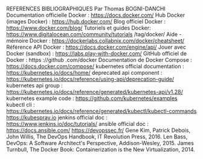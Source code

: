REFERENCES BIBLIOGRAPHIQUES
Par Thomas BOGNI-DANCHI
Documentation officielle Docker : https://docs.docker.com/
Hub Docker (images Docker) : https://hub.docker.com/
Blog officiel Docker : https://www.docker.com/blog/
Tutoriels et guides Docker: https://www.digitalocean.com/community/tutorials /tag/docker/
Aide - mémoire Docker : https://dockerlabs.collabnix.com/docker/cheatsheet/
Référence API Docker : https://docs.docker.com/engine/api/
Jouer avec Docker (sandbox) : https://labs.play-with-docker.com/
GitHub officiel de Docker : https ://github .com/docker
Documentation de Docker Compose : https://docs.docker.com/compose/
kubernetes official documentation : https://kubernetes.io/docs/home/
deprecated api component : https://kubernetes.io/docs/reference/using-api/deprecation-guide/
kubernetes api group : https://kubernetes.io/docs/reference/generated/kubernetes-api/v1.28/
kubernetes example code : https://github.com/kubernetes/examples
kubectl cli : https://kubernetes.io/docs/reference/generated/kubectl/kubectl-commands
https://kubespray.io
jenkins official doc : https://www.jenkins.io/doc/tutorials/
ansible official doc : https://docs.ansible.com/
https://devopssec.fr/
Gene Kim, Patrick Debois, John Willis, The DevOps Handbook, IT Revolution Press, 2016.
Len Bass, DevOps: A Software Architect's Perspective, Addison-Wesley, 2015.
James Turnbull, The Docker Book: Containerization is the New Virtualization, 2014.
